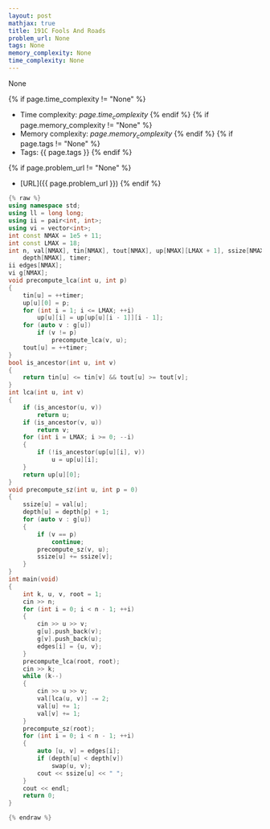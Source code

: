 ```yaml
---
layout: post
mathjax: true
title: 191C Fools And Roads
problem_url: None
tags: None
memory_complexity: None
time_complexity: None
---
```


None


{% if page.time_complexity != "None" %}
- Time complexity: ${{ page.time_complexity }}$
{% endif %}
{% if page.memory_complexity != "None" %}
- Memory complexity: ${{ page.memory_complexity }}$
{% endif %}
{% if page.tags != "None" %}
- Tags: {{ page.tags }}
{% endif %}

{% if page.problem_url != "None" %}
- [URL]({{ page.problem_url }})
{% endif %}

```cpp
{% raw %}
using namespace std;
using ll = long long;
using ii = pair<int, int>;
using vi = vector<int>;
int const NMAX = 1e5 + 11;
int const LMAX = 18;
int n, val[NMAX], tin[NMAX], tout[NMAX], up[NMAX][LMAX + 1], ssize[NMAX],
    depth[NMAX], timer;
ii edges[NMAX];
vi g[NMAX];
void precompute_lca(int u, int p)
{
    tin[u] = ++timer;
    up[u][0] = p;
    for (int i = 1; i <= LMAX; ++i)
        up[u][i] = up[up[u][i - 1]][i - 1];
    for (auto v : g[u])
        if (v != p)
            precompute_lca(v, u);
    tout[u] = ++timer;
}
bool is_ancestor(int u, int v)
{
    return tin[u] <= tin[v] && tout[u] >= tout[v];
}
int lca(int u, int v)
{
    if (is_ancestor(u, v))
        return u;
    if (is_ancestor(v, u))
        return v;
    for (int i = LMAX; i >= 0; --i)
    {
        if (!is_ancestor(up[u][i], v))
            u = up[u][i];
    }
    return up[u][0];
}
void precompute_sz(int u, int p = 0)
{
    ssize[u] = val[u];
    depth[u] = depth[p] + 1;
    for (auto v : g[u])
    {
        if (v == p)
            continue;
        precompute_sz(v, u);
        ssize[u] += ssize[v];
    }
}
int main(void)
{
    int k, u, v, root = 1;
    cin >> n;
    for (int i = 0; i < n - 1; ++i)
    {
        cin >> u >> v;
        g[u].push_back(v);
        g[v].push_back(u);
        edges[i] = {u, v};
    }
    precompute_lca(root, root);
    cin >> k;
    while (k--)
    {
        cin >> u >> v;
        val[lca(u, v)] -= 2;
        val[u] += 1;
        val[v] += 1;
    }
    precompute_sz(root);
    for (int i = 0; i < n - 1; ++i)
    {
        auto [u, v] = edges[i];
        if (depth[u] < depth[v])
            swap(u, v);
        cout << ssize[u] << " ";
    }
    cout << endl;
    return 0;
}

{% endraw %}
```